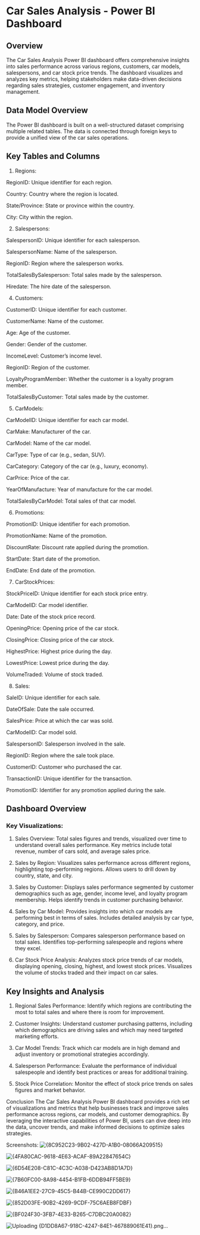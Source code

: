 # Car Sales Analysis - Power BI Dashboard
## Overview
The Car Sales Analysis Power BI dashboard offers comprehensive insights into sales performance across various regions, customers, car models, salespersons, and car stock price trends. The dashboard visualizes and analyzes key metrics, helping stakeholders make data-driven decisions regarding sales strategies, customer engagement, and inventory management.

## Data Model Overview
The Power BI dashboard is built on a well-structured dataset comprising multiple related tables. The data is connected through foreign keys to provide a unified view of the car sales operations.

## Key Tables and Columns
1) Regions:
   
  RegionID: Unique identifier for each region.
  
  Country: Country where the region is located.
  
  State/Province: State or province within the country.
  
  City: City within the region.

2) Salespersons:
   
  SalespersonID: Unique identifier for each salesperson.
  
  SalespersonName: Name of the salesperson.
  
  RegionID: Region where the salesperson works.
  
  TotalSalesBySalesperson: Total sales made by the salesperson.
  
  Hiredate: The hire date of the salesperson.

4) Customers:
   
  CustomerID: Unique identifier for each customer.
  
  CustomerName: Name of the customer.
  
  Age: Age of the customer.
  
  Gender: Gender of the customer.
  
  IncomeLevel: Customer’s income level.
  
  RegionID: Region of the customer.
  
  LoyaltyProgramMember: Whether the customer is a loyalty program member.
  
  TotalSalesByCustomer: Total sales made by the customer.

5) CarModels:
     
  CarModelID: Unique identifier for each car model.
  
  CarMake: Manufacturer of the car.
  
  CarModel: Name of the car model.
  
  CarType: Type of car (e.g., sedan, SUV).
  
  CarCategory: Category of the car (e.g., luxury, economy).
  
  CarPrice: Price of the car.
  
  YearOfManufacture: Year of manufacture for the car model.
  
  TotalSalesByCarModel: Total sales of that car model.

6) Promotions:
   
  PromotionID: Unique identifier for each promotion.
  
  PromotionName: Name of the promotion.
  
  DiscountRate: Discount rate applied during the promotion.
  
  StartDate: Start date of the promotion.
  
  EndDate: End date of the promotion.

7) CarStockPrices:
   
  StockPriceID: Unique identifier for each stock price entry.
  
  CarModelID: Car model identifier.
  
  Date: Date of the stock price record.
  
  OpeningPrice: Opening price of the car stock.
  
  ClosingPrice: Closing price of the car stock.
  
  HighestPrice: Highest price during the day.
  
  LowestPrice: Lowest price during the day.
  
  VolumeTraded: Volume of stock traded.

8) Sales:
   
  SaleID: Unique identifier for each sale.
  
  DateOfSale: Date the sale occurred.
  
  SalesPrice: Price at which the car was sold.
  
  CarModelID: Car model sold.
  
  SalespersonID: Salesperson involved in the sale.
  
  RegionID: Region where the sale took place.
  
  CustomerID: Customer who purchased the car.
  
  TransactionID: Unique identifier for the transaction.
  
  PromotionID: Identifier for any promotion applied during the sale.

## Dashboard Overview
### Key Visualizations:

1) Sales Overview:
Total sales figures and trends, visualized over time to understand overall sales performance.
Key metrics include total revenue, number of cars sold, and average sales price.

2) Sales by Region:
Visualizes sales performance across different regions, highlighting top-performing regions.
Allows users to drill down by country, state, and city.

3) Sales by Customer:
Displays sales performance segmented by customer demographics such as age, gender, income level, and loyalty program membership.
Helps identify trends in customer purchasing behavior.

4) Sales by Car Model:
Provides insights into which car models are performing best in terms of sales.
Includes detailed analysis by car type, category, and price.

5) Sales by Salesperson:
Compares salesperson performance based on total sales.
Identifies top-performing salespeople and regions where they excel.

6) Car Stock Price Analysis:
Analyzes stock price trends of car models, displaying opening, closing, highest, and lowest stock prices.
Visualizes the volume of stocks traded and their impact on car sales.

## Key Insights and Analysis
1) Regional Sales Performance: Identify which regions are contributing the most to total sales and where there is room for improvement.

2) Customer Insights: Understand customer purchasing patterns, including which demographics are driving sales and which may need targeted marketing efforts.

3) Car Model Trends: Track which car models are in high demand and adjust inventory or promotional strategies accordingly.

4) Salesperson Performance: Evaluate the performance of individual salespeople and identify best practices or areas for additional training.

5) Stock Price Correlation: Monitor the effect of stock price trends on sales figures and market behavior.

Conclusion
The Car Sales Analysis Power BI dashboard provides a rich set of visualizations and metrics that help businesses track and improve sales performance across regions, car models, and customer demographics. By leveraging the interactive capabilities of Power BI, users can dive deep into the data, uncover trends, and make informed decisions to optimize sales strategies.

Screenshots:
![{8C952C23-9B02-427D-A1B0-08066A209515}](https://github.com/user-attachments/assets/10513c6c-cbaf-44e2-b3d3-84759ed36bab)

![{4FA80CAC-9618-4E63-ACAF-89A22847654C}](https://github.com/user-attachments/assets/fcf9a134-be6e-458e-8640-8eb1e58ca138)

![{6D54E208-C81C-4C3C-A038-D423AB8D1A7D}](https://github.com/user-attachments/assets/4f1c68cc-637c-4b73-8f3a-97b7b321da6d)

![{7B60FC00-8A98-4454-B1FB-6DDB94FF5BE9}](https://github.com/user-attachments/assets/ab3bda3c-7e61-4efe-992b-6d94df091b19)

![{B46A1EE2-27C9-45C5-B44B-CE990C2DD617}](https://github.com/user-attachments/assets/38c3779f-9299-4edf-9117-6f4ebe5aab29)

![{852D03FE-90B2-4269-9CDF-75C6AEB8FDBF}](https://github.com/user-attachments/assets/ee4067a9-6907-4a33-bcbe-476262894af6)

![{BF024F30-3FB7-4E33-B265-C7DBC20A0082}](https://github.com/user-attachments/assets/727d0df1-38e3-420c-ac3c-826e8b3e42f8)

![Uploading {D1DD8A67-918C-4247-84E1-467889061E41}.png…]()









